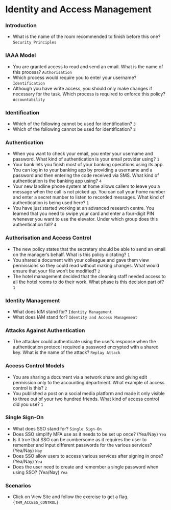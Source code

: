 # Identity and Access Management

### Introduction
- What is the name of the room recommended to finish before this one? `Security Principles`

### IAAA Model
- You are granted access to read and send an email. What is the name of this process? `Authorisation`
- Which process would require you to enter your username? `Identification`
- Although you have write access, you should only make changes if necessary for the task. Which process is required to enforce this policy? `Accountability`

### Identification
- Which of the following cannot be used for identification? `3`
- Which of the following cannot be used for identification? `2`

### Authentication
- When you want to check your email, you enter your username and password. What kind of authentication is your email provider using? `1`
- Your bank lets you finish most of your banking operations using its app. You can log in to your banking app by providing a username and a password and then entering the code received via SMS. What kind of authentication is the banking app using? `4`
- Your new landline phone system at home allows callers to leave you a message when the call is not picked up. You can call your home number and enter a secret number to listen to recorded messages. What kind of authentication is being used here? `1`
- You have just started working at an advanced research centre. You learned that you need to swipe your card and enter a four-digit PIN whenever you want to use the elevator. Under which group does this authentication fall? `4`

### Authorisation and Access Control
- The new policy states that the secretary should be able to send an email on the manager’s behalf. What is this policy dictating? `1`
- You shared a document with your colleague and gave them view permissions so they could read without making changes. What would ensure that your file won’t be modified? `2`
- The hotel management decided that the cleaning staff needed access to all the hotel rooms to do their work. What phase is this decision part of? `1`

### Identity Management
- What does IdM stand for? `Identity Management`
- What does IAM stand for? `Identity and Access Management`

### Attacks Against Authentication
- The attacker could authenticate using the user’s response when the authentication protocol required a password encrypted with a shared key. What is the name of the attack? `Replay Attack`

### Access Control Models
- You are sharing a document via a network share and giving edit permission only to the accounting department. What example of access control is this? `2`
- You published a post on a social media platform and made it only visible to three out of your two hundred friends. What kind of access control did you use? `1`

### Single Sign-On
- What does SSO stand for? `Single Sign-On`
- Does SSO simplify MFA use as it needs to be set up once? (Yea/Nay) `Yea`
- Is it true that SSO can be cumbersome as it requires the user to remember and input different passwords for the various services? (Yea/Nay) `Nay`
- Does SSO allow users to access various services after signing in once? (Yea/Nay) `Yea`
- Does the user need to create and remember a single password when using SSO? (Yea/Nay) `Yea`

### Scenarios
- Click on View Site and follow the exercise to get a flag. `{THM_ACCESS_CONTROL}`
